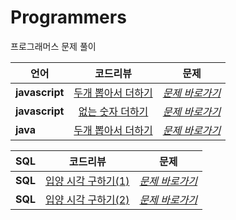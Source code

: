 # Programmers
프로그래머스 문제 풀이

|  <center>언어</center> |  <center>코드리뷰</center> |  <center>문제</center> |
|:--------|:--------:|--------:|
|**javascript** | <center>[두개 뽑아서 더하기](https://github.com/racheljeong/Programmers/blob/main/%EB%91%90%EA%B0%9C%20%EB%BD%91%EC%95%84%EC%84%9C%20%EB%8D%94%ED%95%98%EA%B8%B0.js)</center> |*[문제 바로가기](https://programmers.co.kr/learn/courses/30/lessons/68644)* |
|**javascript** | <center>[없는 숫자 더하기](https://github.com/racheljeong/Programmers/blob/main/%EC%97%86%EB%8A%94%20%EC%88%AB%EC%9E%90%20%EB%8D%94%ED%95%98%EA%B8%B0.js)</center> |*[문제 바로가기](https://programmers.co.kr/learn/courses/30/lessons/86051)* |
|**java** | <center>[두개 뽑아서 더하기](https://github.com/racheljeong/Programmers/blob/main/%EB%91%90%EA%B0%9C%20%EB%BD%91%EC%95%84%EC%84%9C%20%EB%8D%94%ED%95%98%EA%B8%B0)</center> |*[문제 바로가기](https://programmers.co.kr/learn/courses/30/lessons/68644)* |



|  <center>SQL</center> |  <center>코드리뷰</center> |  <center>문제</center> |
|:--------|:--------:|--------:|
|**SQL** | <center>[입양 시각 구하기(1)](https://github.com/racheljeong/Programmers/blob/main/%EC%9E%85%EC%96%91%EC%8B%9C%EA%B0%81%EA%B5%AC%ED%95%98%EA%B8%B0(2))</center> |*[문제 바로가기](https://programmers.co.kr/learn/courses/30/lessons/59412)* |
|**SQL** | <center>[입양 시각 구하기(2)](https://github.com/racheljeong/Programmers/blob/main/%EC%9E%85%EC%96%91%EC%8B%9C%EA%B0%81%EA%B5%AC%ED%95%98%EA%B8%B0(1))</center> |*[문제 바로가기](https://programmers.co.kr/learn/courses/30/lessons/59413)* |







<!--|**cell 2x1** | <center>cell 2x2 </center> |*cell 2x3* |
|**cell 3x1** | <center>cell 3x2 </center> |*cell 3x3* |-->


